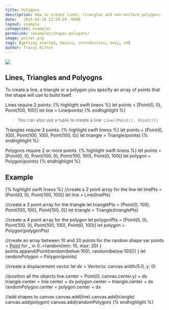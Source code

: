 ```yaml
---
title: Polygons
description: How to create lines, triangles and non-uniform polygons.
date:   2016-05-10 22:59:59 -0800
layout: example
categories: examples
permalink: /examples/shapes-polygons/
image: poster.png
tags: [getting started, basics, introduction, easy, c4]
author: Travis Kirton
---
```

![](polygons.png)

## Lines, Triangles and Polyogns
To create a line, a triangle or a polygon you specify an array of points that the shape will use to build itself.

Lines require 2 points:
{% highlight swift lineos %}
let points = [Point(0, 0), Point(100, 100)]
let line = Line(points)
{% endhighlight %}

> You can also use a tuple to create a line: `Line((Point(), Point()))`

Triangles require 3 points:
{% highlight swift lineos %}
let points = [Point(0, 100), Point(100, 100), Point(100, 0)]
let triangle = Triangle(points)
{% endhighlight %}
 
Polygons require 2 or more points.
{% highlight swift lineos %}
let points = [Point(0, 0), Point(100, 0), Point(100, 100), Point(0, 100)]
let polygon = Polygon(points)
{% endhighlight %}

## Example
{% highlight swift lineos %}
//create a 2 point array for the line
let linePts = [Point(0, 0), Point(100, 100)]
let line = Line(linePts)

//create a 3 point array for the triangle
let trianglePts = [Point(0, 100), Point(100, 100), Point(100, 0)]
let triangle = Triangle(trianglePts)

//create a 4 point array for the polygon
let polygonPts = [Point(0, 0), Point(100, 0), Point(100, 100), Point(0, 100)]
let polygon = Polygon(polygonPts)

//create an array between 10 and 20 points for the random shape
var points = [Point]()
for _ in 0..<random(min: 10, max: 20) {
    points.append(Point(random(below:100), random(below:100)))
}
let randomPolygon = Polygon(points)

//create a displacement vector
let dx = Vector(x: canvas.width/5.0, y: 0)

//position all the objects
line.center = Point(0, canvas.center.y) + dx
triangle.center = line.center + dx
polygon.center = triangle.center + dx
randomPolygon.center = polygon.center + dx

//add shapes to canvas
canvas.add(line)
canvas.add(triangle)
canvas.add(polygon)
canvas.add(randomPolygon)
{% endhighlight %}
